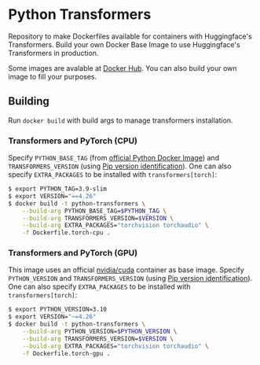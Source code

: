 # Python Transformers

Repository to make Dockerfiles available for containers with Huggingface's Transformers. Build your
own Docker Base Image to use Huggingface's Transformers in production.

Some images are avalable at [Docker Hub](https://hub.docker.com/r/rodrigocaus/python-transformers). You can also build
your own image to fill your purposes. 

## Building

Run `docker build` with build args to manage transformers installation.

### Transformers and PyTorch (CPU)

Specify `PYTHON_BASE_TAG` (from [official Python Docker Image](https://hub.docker.com/_/python/)) and
`TRANSFORMERS_VERSION` (using [Pip version identification](https://peps.python.org/pep-0440/)). One can
also specify `EXTRA_PACKAGES` to be installed with `transformers[torch]`:

```bash
$ export PYTHON_TAG=3.9-slim
$ export VERSION="==4.26"
$ docker build -t python-transformers \
    --build-arg PYTHON_BASE_TAG=$PYTHON_TAG \
    --build-arg TRANSFORMERS_VERSION=$VERSION \
    --build-arg EXTRA_PACKAGES="torchvision torchaudio" \
    -f Dockerfile.torch-cpu .
```

### Transformers and PyTorch (GPU)

This image uses an official [nvidia/cuda](https://hub.docker.com/r/nvidia/cuda) container as base image.
Specify `PYTHON_VERSION` and
`TRANSFORMERS_VERSION` (using [Pip version identification](https://peps.python.org/pep-0440/)). One can
also specify `EXTRA_PACKAGES` to be installed with `transformers[torch]`:

```bash
$ export PYTHON_VERSION=3.10
$ export VERSION="~=4.26"
$ docker build -t python-transformers \
    --build-arg PYTHON_VERSION=$PYTHON_VERSION \
    --build-arg TRANSFORMERS_VERSION=$VERSION \
    --build-arg EXTRA_PACKAGES="torchvision torchaudio" \
    -f Dockerfile.torch-gpu .
```
